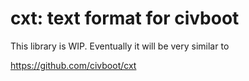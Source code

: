 # cxt: text format for civboot

This library is WIP. Eventually it will be very similar to

https://github.com/civboot/cxt

